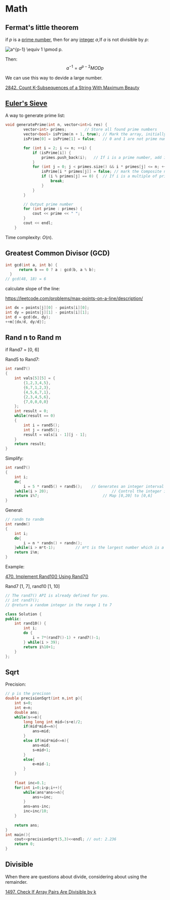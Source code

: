 # Math

## Fermat's little theorem

if *p* is a [prime number](https://en.wikipedia.org/wiki/Prime_number), then for any [integer](https://en.wikipedia.org/wiki/Integer) *a*,If *a* is not divisible by *p*:

![a^{p-1} \equiv 1 \pmod p.](https://wikimedia.org/api/rest_v1/media/math/render/svg/58a9e1a77254c598a3bbd20ee75962c540381c54)

Then:
$$
a^{-1} = a^{p-2} MOD p
$$


We can use this way to devide a large number.

[2842. Count K-Subsequences of a String With Maximum Beauty](https://github.com/starFalll/LeetCode/blob/master/algorithms/2842.Count%20K-Subsequences%20of%20a%20String%20With%20Maximum%20Beauty.md)

## [Euler's Sieve](https://en.wikipedia.org/wiki/Sieve_of_Eratosthenes)

A way to generate prime list:

```c++
void generatePrime(int n, vector<int>& res) {
        vector<int> primes;        // Store all found prime numbers
        vector<bool> isPrime(n + 1, true); // Mark the array, initially all numbers are prime
        isPrime[0] = isPrime[1] = false;   // 0 and 1 are not prime numbers

        for (int i = 2; i <= n; ++i) {
            if (isPrime[i]) {
                primes.push_back(i);   // If i is a prime number, add it to the prime number list
            }
            for (int j = 0; j < primes.size() && i * primes[j] <= n; ++j) {
                isPrime[i * primes[j]] = false; // mark the Composite number
                if (i % primes[j] == 0) {  // If i is a multiple of primes[j], exit the loop
                    break;
                }
            }
        }

        // Output prime number
        for (int prime : primes) {
            cout << prime << " ";
        }
        cout << endl;
    }
```

Time complexity: *O*(*n*).

## Greatest Common Divisor (GCD)

```c++
int gcd(int a, int b) {
      return b == 0 ? a : gcd(b, a % b);
  }
// gcd(48, 18) = 6
```

calculate slope of the line:

https://leetcode.com/problems/max-points-on-a-line/description/

```c++
int dx = points[j][0] - points[i][0];
int dy = points[j][1] - points[i][1];
int d = gcd(dx, dy);
++m[{dx/d, dy/d}];
```

## Rand n to Rand m

if Rand7 = [0, 6]

Rand5 to Rand7:

```c++
int rand7()
{
    int vals[5][5] = {
        {1,2,3,4,5},
        {6,7,1,2,3},
        {4,5,6,7,1},
        {2,3,4,5,6},
        {7,0,0,0,0}
    };
    int result = 0;
    while(result == 0)
    {
        int i = rand5();
        int j = rand5();
        result = vals[i - 1][j - 1];
    }
    return result;
}
```

Simplify:

```c++
int rand7()
{
    int i;
    do{
        i = 5 * rand5() + rand5();    // Generates an integer interval of [0,24]
    }while(i > 20);                            // Control the integer interval [0,24] to [0,20]
    return i%7;                            // Map [0,20] to [0,6]
}
```

General:

```c++
// randn to randm
int randm()
{
    int i;
    do{
        i = n * randn() + randn();    
    }while(i > m*t-1);         // m*t is the largest number which is a multiple of m and less than n
    return i%m;         
}
```

Example:

[470. Implement Rand10() Using Rand7()](https://leetcode.com/problems/implement-rand10-using-rand7/)

Rand7 [1, 7], rand10 [1, 10]

```c++
// The rand7() API is already defined for you.
// int rand7();
// @return a random integer in the range 1 to 7

class Solution {
public:
    int rand10() {
        int i;
        do {
            i = 7*(rand7()-1) + rand7()-1;
        } while(i > 39);
        return i%10+1;
    }
};
```

## Sqrt

Precision:

```c++
// p is the precison
double precisionSqrt(int n,int p){
	int s=0;
	int e=n;
	double ans;
	while(s<=e){
		long long int mid=(s+e)/2;
		if(mid*mid==n){
			ans=mid;
		}
		else if(mid*mid<=n){
			ans=mid;
			s=mid+1;
		}
		else{
			e=mid-1;
		}
	}
	
	float inc=0.1;
	for(int i=0;i<p;i++){
		while(ans*ans<=n){
			ans+=inc;
		}
		ans=ans-inc;
		inc=inc/10;
	}
	
	return ans;
}
int main(){
	cout<<precisionSqrt(5,3)<<endl; // out: 2.236
	return 0;
}
```

## Divisible

When there are questions about divide, considering about using the remainder.

[1497. Check If Array Pairs Are Divisible by k](https://leetcode.com/problems/check-if-array-pairs-are-divisible-by-k/)
